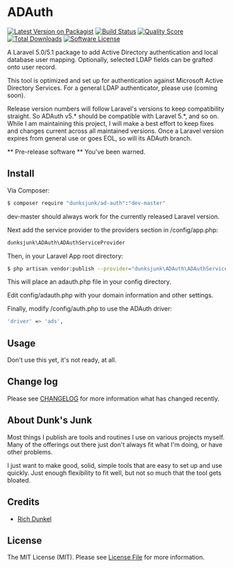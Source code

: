 # ADAuth

[![Latest Version on Packagist][ico-version]][link-packagist]
[![Build Status][ico-build-status]][link-build-status]
[![Quality Score][ico-code-quality]][link-code-quality]
[![Total Downloads][ico-downloads]][link-downloads]
[![Software License][ico-license]](LICENSE.md)

A Laravel 5.0/5.1 package to add Active Directory authentication and local database user mapping. Optionally, selected LDAP fields can be grafted onto user record. 

This tool is optimized and set up for authentication against Microsoft Active Directory Services. For a general LDAP authenticator, please use (coming soon).

Release version numbers will follow Laravel's versions to keep compatibility straight. So ADAuth v5.* should be compatible with Laravel 5.*, and so on. While I am maintaining this project, I will make a best effort to keep fixes and changes current across all maintained versions. Once a Laravel version expires from general use or goes EOL, so will its ADAuth branch. 

** Pre-release software ** You've been warned.
## Install

Via Composer:

``` bash
$ composer require "dunksjunk/ad-auth":"dev-master"
```
dev-master should always work for the currently released Laravel version.

Next add the service provider to the providers section in /config/app.php:

``` bash
dunksjunk\ADAuth\ADAuthServiceProvider
```

Then, in your Laravel App root directory:

``` bash
$ php artisan vendor:publish --provider="dunksjunk\ADAuth\ADAuthServiceProvider"
```
This will place an adauth.php file in your config directory.

Edit config/adauth.php with your domain information and other settings.

Finally, modify /config/auth.php to use the ADAuth driver: 

``` bash
'driver' => 'ads',
```


## Usage

Don't use this yet, it's not ready, at all. 


## Change log

Please see [CHANGELOG](CHANGELOG.md) for more information what has changed recently.


## About Dunk's Junk

Most things I publish are tools and routines I use on various projects myself. Many of the offerings out there just don't always fit what I'm doing, or have other problems. 

I just want to make good, solid, simple tools that are easy to set up and use quickly. Just enough flexibility to fit well, but not so much that the tool gets bloated.


## Credits

- [Rich Dunkel][link-author]


## License

The MIT License (MIT). Please see [License File](LICENSE.md) for more information.

[ico-version]: https://img.shields.io/packagist/v/dunksjunk/ad-auth.svg?style=flat-square
[ico-license]: https://img.shields.io/badge/license-MIT-brightgreen.svg?style=flat-square
[ico-build-status]: https://img.shields.io/scrutinizer/build/g/dunksjunk/ad-auth.svg
[ico-code-quality]: https://img.shields.io/scrutinizer/g/dunksjunk/ad-auth.svg?style=flat-square
[ico-downloads]: https://img.shields.io/packagist/dt/dunksjunk/ad-auth.svg?style=flat-square

[link-packagist]: https://packagist.org/packages/dunksjunk/ad-auth
[link-scrutinizer]: https://scrutinizer-ci.com/g/dunksjunk/ad-auth/code-structure
[link-build-status]: https://scrutinizer-ci.com/g/dunksjunk/ad-auth/build-status/master
[link-code-quality]: https://scrutinizer-ci.com/g/dunksjunk/ad-auth
[link-downloads]: https://packagist.org/packages/dunksjunk/ad-auth
[link-author]: https://github.com/dunksjunk
